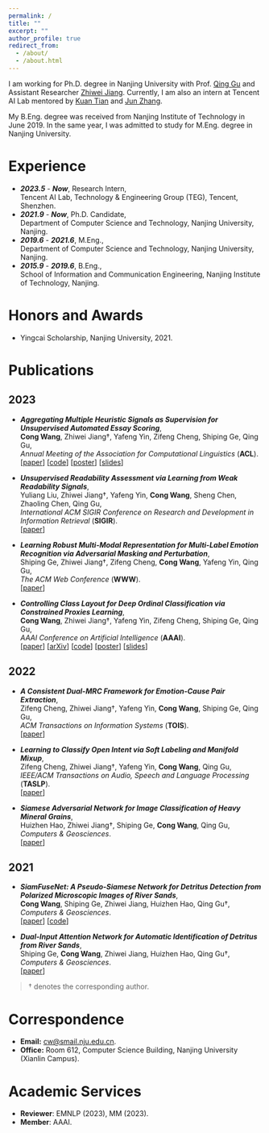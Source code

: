```yaml
---
permalink: /
title: ""
excerpt: ""
author_profile: true
redirect_from: 
  - /about/
  - /about.html
---
```


<span class='anchor' id='about-me'></span>

I am working for Ph.D. degree in Nanjing University with Prof. [Qing Gu](https://isetnju.github.io/guq/index.html) and Assistant Researcher [Zhiwei Jiang](https://cs.nju.edu.cn/jzw/).
Currently, I am also an intern at Tencent AI Lab mentored by [Kuan Tian](https://scholar.google.com/citations?user=zZeo7hwAAAAJ) and [Jun Zhang](https://junzhang.org).  

My B.Eng. degree was received from Nanjing Institute of Technology in June 2019. In the same year, I was admitted to study for M.Eng. degree in Nanjing University.

# Experience

- ***2023.5*** - ***Now***, Research Intern,  
Tencent AI Lab, Technology & Engineering Group (TEG), Tencent, Shenzhen.
- ***2021.9*** - ***Now***, Ph.D. Candidate,  
Department of Computer Science and Technology, Nanjing University, Nanjing.
- ***2019.6*** - ***2021.6***, M.Eng.,  
Department of Computer Science and Technology, Nanjing University, Nanjing.  
- ***2015.9*** - ***2019.6***, B.Eng.,  
School of Information and Communication Engineering, Nanjing Institute of Technology, Nanjing.  

# Honors and Awards

- Yingcai Scholarship, Nanjing University, 2021.  

# Publications

## 2023

- ***Aggregating Multiple Heuristic Signals as Supervision for Unsupervised Automated Essay Scoring***,  
**Cong Wang**, Zhiwei Jiang†, Yafeng Yin, Zifeng Cheng, Shiping Ge, Qing Gu,  
*Annual Meeting of the Association for Computational Linguistics* (**ACL**).  
[[paper](https://aclanthology.org/2023.acl-long.782/)]
[[code](https://github.com/tenvence/ulra)]
[[poster](../files/ulra-poster.pdf)]
[[slides](../files/ulra-slides.pdf)]

- ***Unsupervised Readability Assessment via Learning from Weak Readability Signals***,  
Yuliang Liu, Zhiwei Jiang†, Yafeng Yin, **Cong Wang**, Sheng Chen, Zhaoling Chen, Qing Gu,  
*International ACM SIGIR Conference on Research and Development in Information Retrieval* (**SIGIR**).  
[[paper](https://dl.acm.org/doi/10.1145/3539618.3591695)]

- ***Learning Robust Multi-Modal Representation for Multi-Label Emotion Recognition via Adversarial Masking and Perturbation***,  
Shiping Ge, Zhiwei Jiang†, Zifeng Cheng, **Cong Wang**, Yafeng Yin, Qing Gu,  
*The ACM Web Conference* (**WWW**).  
[[paper](https://doi.org/10.1145/3543507.3583258)]

- ***Controlling Class Layout for Deep Ordinal Classification via Constrained Proxies Learning***,  
**Cong Wang**, Zhiwei Jiang†, Yafeng Yin, Zifeng Cheng, Shiping Ge, Qing Gu,  
*AAAI Conference on Artificial Intelligence* (**AAAI**).  
[[paper](https://doi.org/10.1609/aaai.v37i2.25345)]
[[arXiv](https://doi.org/10.48550/arXiv.2303.00396)]
[[code](https://github.com/tenvence/cpl)]
[[poster](../files/cpl-poster.pdf)]
[[slides](../files/cpl-slides.pdf)]

## 2022

- ***A Consistent Dual-MRC Framework for Emotion-Cause Pair Extraction***,  
Zifeng Cheng, Zhiwei Jiang†, Yafeng Yin, **Cong Wang**, Shiping Ge, Qing Gu,  
*ACM Transactions on Information Systems* (**TOIS**).  
[[paper](https://doi.org/10.1145/3558548)]

- ***Learning to Classify Open Intent via Soft Labeling and Manifold Mixup***,  
Zifeng Cheng, Zhiwei Jiang†, Yafeng Yin, **Cong Wang**, Qing Gu,  
*IEEE/ACM Transactions on Audio, Speech and Language Processing* (**TASLP**).  
[[paper](https://doi.org/10.1109/TASLP.2022.3145308)]

- ***Siamese Adversarial Network for Image Classification of Heavy Mineral Grains***,  
Huizhen Hao, Zhiwei Jiang†, Shiping Ge, **Cong Wang**, Qing Gu,  
*Computers & Geosciences*.  
[[paper](https://doi.org/10.1016/j.cageo.2021.105016)]

## 2021

- ***SiamFuseNet: A Pseudo-Siamese Network for Detritus Detection from Polarized Microscopic Images of River Sands***,  
**Cong Wang**, Shiping Ge, Zhiwei Jiang, Huizhen Hao, Qing Gu†,  
*Computers & Geosciences*.  
[[paper](https://doi.org/10.1016/j.cageo.2021.104912)]
[[code](https://github.com/tenvence/sfn)]

- ***Dual-Input Attention Network for Automatic Identification of Detritus from River Sands***,  
Shiping Ge, **Cong Wang**, Zhiwei Jiang, Huizhen Hao, Qing Gu†,  
*Computers & Geosciences*.  
[[paper](https://doi.org/10.1016/j.cageo.2021.104735)]

> † denotes the corresponding author.
<!-- >  ‡ denotes equal contribution. -->

# Correspondence

- **Email:** cw@smail.nju.edu.cn.  
- **Office:** Room 612, Computer Science Building, Nanjing University (Xianlin Campus).

# Academic Services

- **Reviewer**: EMNLP (2023), MM (2023).
- **Member**: AAAI.
